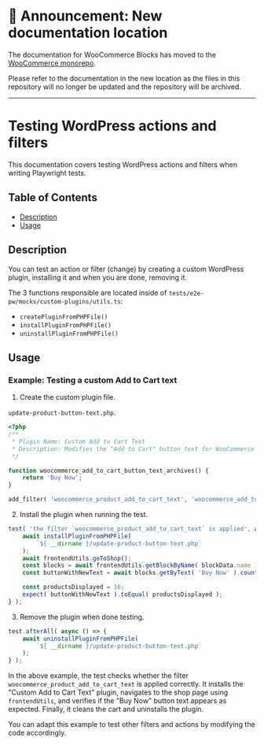# 📣 Announcement: New documentation location

The documentation for WooCommerce Blocks has moved to the [WooCommerce monorepo](https://github.com/woocommerce/woocommerce/tree/trunk/plugins/woocommerce-blocks/docs/).

Please refer to the documentation in the new location as the files in this repository will no longer be updated and the repository will be archived.

---

# Testing WordPress actions and filters

This documentation covers testing WordPress actions and filters when writing Playwright tests.

## Table of Contents

- [Description](#description)
- [Usage](#usage)

## Description

You can test an action or filter (change) by creating a custom WordPress plugin, installing it and when you are done, removing it.

The 3 functions responsible are located inside of `tests/e2e-pw/mocks/custom-plugins/utils.ts`:

- `createPluginFromPHPFile()`
- `installPluginFromPHPFile()`
- `uninstallPluginFromPHPFile()`

## Usage

### Example: Testing a custom Add to Cart text

1. Create the custom plugin file.

`update-product-button-text.php`.

```php
<?php
/**
 * Plugin Name: Custom Add to Cart Text
 * Description: Modifies the "Add to Cart" button text for WooCommerce products.
 */

function woocommerce_add_to_cart_button_text_archives() {
    return 'Buy Now';
}

add_filter( 'woocommerce_product_add_to_cart_text', 'woocommerce_add_to_cart_button_text_archives' );
```

2. Install the plugin when running the test.

```javascript
test( 'the filter `woocommerce_product_add_to_cart_text` is applied', async ( { frontendUtils } ) => {
    await installPluginFromPHPFile(
        `${ __dirname }/update-product-button-text.php`
    );
    await frontendUtils.goToShop();
    const blocks = await frontendUtils.getBlockByName( blockData.name );
    const buttonWithNewText = await blocks.getByText( 'Buy Now' ).count();

    const productsDisplayed = 16;
    expect( buttonWithNewText ).toEqual( productsDisplayed );
} );
```

3. Remove the plugin when done testing.

```javascript
test.afterAll( async () => {
    await uninstallPluginFromPHPFile(
        `${ __dirname }/update-product-button-text.php`
    );
} );
```

In the above example, the test checks whether the filter `woocommerce_product_add_to_cart_text` is applied correctly. It installs the "Custom Add to Cart Text" plugin, navigates to the shop page using `frontendUtils`, and verifies if the "Buy Now" button text appears as expected. Finally, it cleans the cart and uninstalls the plugin.

You can adapt this example to test other filters and actions by modifying the code accordingly.
